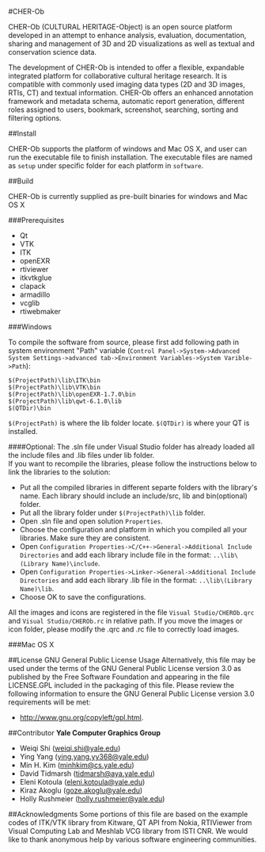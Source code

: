 #CHER-Ob  

CHER-Ob (CULTURAL HERITAGE-Object) is an open source platform developed in an attempt to enhance analysis, evaluation, documentation, sharing and management of 3D and 2D visualizations as well as textual and conservation science data.

The development of CHER-Ob is intended to offer a flexible, expandable integrated platform for collaborative cultural heritage research. It is compatible with commonly used imaging data types (2D and 3D images, RTIs, CT) and textual information. 
CHER-Ob offers an enhanced annotation framework and metadata schema, automatic report generation, different roles assigned to users, bookmark, screenshot, searching, sorting and filtering options.

##Install

CHER-Ob supports the platform of windows and Mac OS X, and user can run the executable file to finish installation. The executable files are named as `setup`  under specific folder for each platform in `software`.

##Build

CHER-Ob is currently supplied as pre-built binaries for windows and Mac OS X

###Prerequisites
- Qt
- VTK
- ITK
- openEXR
- rtiviewer
- itkvtkglue
- clapack
- armadillo
- vcglib
- rtiwebmaker

###Windows

To compile the software from source, please first add following path in system environment "Path" variable (`Control Panel->System->Advanced System Settings->advanced tab->Environment Variables->System Varible->Path`): <br />

```
$(ProjectPath)\lib\ITK\bin
$(ProjectPath)\lib\VTK\bin
$(ProjectPath)\lib\openEXR-1.7.0\bin
$(ProjectPath)\lib\qwt-6.1.0\lib
$(QTDir)\bin
```

`$(ProjectPath)` is where the lib folder locate. 
`$(QTDir)` is where your QT is installed.

####Optional:
The .sln file under Visual Studio folder has already loaded all the include files and .lib files under lib folder.<br />
If you want to recompile the libraries, please follow the instructions below to link the libraries to the solution:<br />
- Put all the compiled libraries in different separte folders with the library's name. Each library should include an include/src, lib and bin(optional) folder.<br />
- Put all the library folder under `$(ProjectPath)\lib` folder.<br />
- Open .sln file and open solution `Properties`.<br />
- Choose the configuration and platform in which you compiled all your libraries. Make sure they are consistent.
- Open `Configuration Properties->C/C++->General->Additional Include Directories` and add each library include file in the format: `..\lib\(Library Name)\include`.<br />
- Open `Configuration Properties->Linker->General->Additional Include Directories` and add each library .lib file in the format: `..\lib\(Library Name)\lib`.<br />
- Choose OK to save the configurations.<br />

All the images and icons are registered in the file `Visual Studio/CHEROb.qrc` and `Visual Studio/CHEROb.rc` in relative path. If you move the images or icon folder, please modify the .qrc and .rc file to correctly load images.

###Mac OS X


##License
GNU General Public License Usage
Alternatively, this file may be used under the terms of the GNU General Public License version 3.0 as published by the Free Software Foundation and appearing in the file LICENSE.GPL included in the packaging of this file. Please review the following information to ensure the GNU General Public License version 3.0 requirements will be met:
* http://www.gnu.org/copyleft/gpl.html.


##Contributor
**Yale Computer Graphics Group**<br />
- Weiqi Shi (weiqi.shi@yale.edu)
- Ying Yang (ying.yang.yy368@yale.edu)
- Min H. Kim (minhkim@cs.yale.edu)
- David Tidmarsh (tidmarsh@aya.yale.edu)
- Eleni Kotoula (eleni.kotoula@yale.edu)
- Kiraz Akoglu (goze.akoglu@yale.edu)
- Holly Rushmeier (holly.rushmeier@yale.edu)

##Acknowledgments
Some portions of this file are based on the example codes of ITK/VTK library from Kitware, QT API from Nokia, RTIViewer from Visual Computing Lab and Meshlab VCG library from ISTI CNR. We would like to thank anonymous help by various software engineering communities.